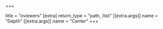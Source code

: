 +++

title = "oviewers"
[extra]
return_type = "path, /list"
[[extra.args]]
name = "Depth"
[[extra.args]]
name = "Center"
+++